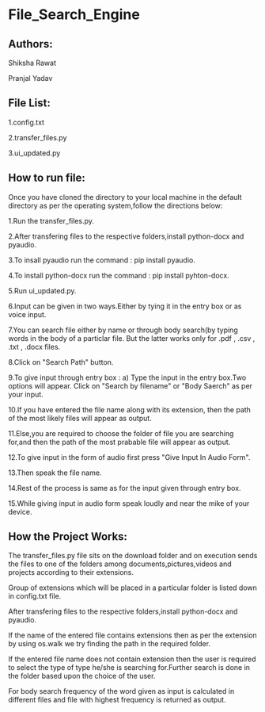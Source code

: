 File_Search_Engine
====

Authors:
---------------
Shiksha Rawat

Pranjal Yadav

File List:
----------

1.config.txt

2.transfer_files.py

3.ui_updated.py


How to run file:
-----------------

Once you have cloned the directory to your local machine in the default directory as per the operating system,follow the directions below:

1.Run the transfer_files.py.

2.After transfering files to the respective folders,install python-docx and pyaudio.

3.To insall pyaudio run the command : pip install pyaudio.

4.To install python-docx run the command : pip install pyhton-docx.

5.Run ui_updated.py.

6.Input can be given in two ways.Either by tying it in the entry box or as voice input.

7.You can search file either by name or through body search(by typing words in the body of a particlar file.
But the latter works only for .pdf , .csv , .txt , .docx files.

8.Click on "Search Path" button.

9.To give input through entry box : a) Type the input in the entry box.Two options will appear. Click on "Search by filename" or "Body Saerch" as per your input.

10.If you have entered the file name along with its extension, then the path of the most likely files will appear as output.

11.Else,you are required to choose the folder of file you are searching for,and then the path of the most prabable file will appear as output.

12.To give input in the form of audio first press "Give Input In Audio Form".

13.Then speak the file name.

14.Rest of the process is same as for the input given through entry box.

15.While giving input in audio form speak loudly and near the mike of your device.

How the Project Works:
---
The transfer_files.py file sits on the download folder and on execution sends the files to one of the folders among documents,pictures,videos and projects according to their extensions.

Group of extensions which will be placed in a particular folder is listed down in config.txt file.

After transfering files to the respective folders,install python-docx and pyaudio.

If the name of the entered file contains extensions then as per the extension by using os.walk we try finding the path in the required folder.

If the entered file name does not contain extension then the user is required to select the type of type he/she is searching for.Further search is done in the folder based upon the choice of the user. 

For body search frequency of the word given as input is calculated in different files and file with highest frequency is returned as output. 
